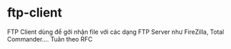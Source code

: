 # ftp-client
FTP Client dùng để gởi nhận file với các dạng FTP Server như FireZilla, Total Commander.... Tuân theo RFC

